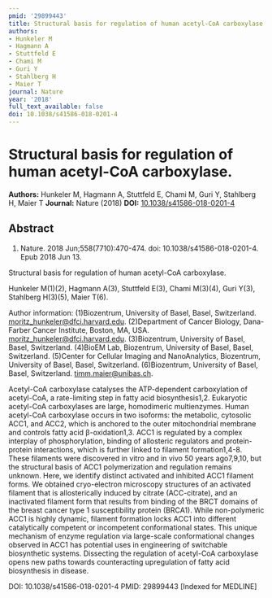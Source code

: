 ```yaml
---
pmid: '29899443'
title: Structural basis for regulation of human acetyl-CoA carboxylase.
authors:
- Hunkeler M
- Hagmann A
- Stuttfeld E
- Chami M
- Guri Y
- Stahlberg H
- Maier T
journal: Nature
year: '2018'
full_text_available: false
doi: 10.1038/s41586-018-0201-4
---
```


# Structural basis for regulation of human acetyl-CoA carboxylase.
**Authors:** Hunkeler M, Hagmann A, Stuttfeld E, Chami M, Guri Y, Stahlberg H, Maier T
**Journal:** Nature (2018)
**DOI:** [10.1038/s41586-018-0201-4](https://doi.org/10.1038/s41586-018-0201-4)

## Abstract

1. Nature. 2018 Jun;558(7710):470-474. doi: 10.1038/s41586-018-0201-4. Epub 2018 
Jun 13.

Structural basis for regulation of human acetyl-CoA carboxylase.

Hunkeler M(1)(2), Hagmann A(3), Stuttfeld E(3), Chami M(3)(4), Guri Y(3), 
Stahlberg H(3)(5), Maier T(6).

Author information:
(1)Biozentrum, University of Basel, Basel, Switzerland. 
moritz_hunkeler@dfci.harvard.edu.
(2)Department of Cancer Biology, Dana-Farber Cancer Institute, Boston, MA, USA. 
moritz_hunkeler@dfci.harvard.edu.
(3)Biozentrum, University of Basel, Basel, Switzerland.
(4)BioEM Lab, Biozentrum, University of Basel, Basel, Switzerland.
(5)Center for Cellular Imaging and NanoAnalytics, Biozentrum, University of 
Basel, Basel, Switzerland.
(6)Biozentrum, University of Basel, Basel, Switzerland. timm.maier@unibas.ch.

Acetyl-CoA carboxylase catalyses the ATP-dependent carboxylation of acetyl-CoA, 
a rate-limiting step in fatty acid biosynthesis1,2. Eukaryotic acetyl-CoA 
carboxylases are large, homodimeric multienzymes. Human acetyl-CoA carboxylase 
occurs in two isoforms: the metabolic, cytosolic ACC1, and ACC2, which is 
anchored to the outer mitochondrial membrane and controls fatty acid 
β-oxidation1,3. ACC1 is regulated by a complex interplay of phosphorylation, 
binding of allosteric regulators and protein-protein interactions, which is 
further linked to filament formation1,4-8. These filaments were discovered in 
vitro and in vivo 50 years ago7,9,10, but the structural basis of ACC1 
polymerization and regulation remains unknown. Here, we identify distinct 
activated and inhibited ACC1 filament forms. We obtained cryo-electron 
microscopy structures of an activated filament that is allosterically induced by 
citrate (ACC-citrate), and an inactivated filament form that results from 
binding of the BRCT domains of the breast cancer type 1 susceptibility protein 
(BRCA1). While non-polymeric ACC1 is highly dynamic, filament formation locks 
ACC1 into different catalytically competent or incompetent conformational 
states. This unique mechanism of enzyme regulation via large-scale 
conformational changes observed in ACC1 has potential uses in engineering of 
switchable biosynthetic systems. Dissecting the regulation of acetyl-CoA 
carboxylase opens new paths towards counteracting upregulation of fatty acid 
biosynthesis in disease.

DOI: 10.1038/s41586-018-0201-4
PMID: 29899443 [Indexed for MEDLINE]
